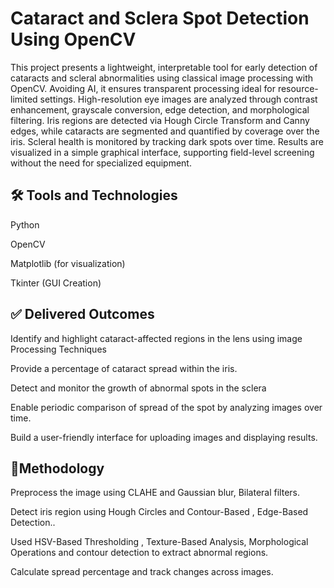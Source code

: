 
# Cataract and Sclera Spot Detection Using OpenCV

This project presents a lightweight, interpretable tool for early detection of cataracts and scleral abnormalities using classical image processing with OpenCV. Avoiding AI, it ensures transparent processing ideal for resource-limited settings. High-resolution eye images are analyzed through contrast enhancement, grayscale conversion, edge detection, and morphological filtering. Iris regions are detected via Hough Circle Transform and Canny edges, while cataracts are segmented and quantified by coverage over the iris. Scleral health is monitored by tracking dark spots over time. Results are visualized in a simple graphical interface, supporting field-level screening without the need for specialized equipment.


## 🛠️ Tools and Technologies

Python

OpenCV

Matplotlib (for visualization)

Tkinter (GUI Creation)
## ✅ Delivered Outcomes

Identify and highlight cataract-affected regions in the lens using image Processing Techniques

Provide a percentage of cataract spread within the iris.

Detect and monitor the growth of abnormal spots in the sclera

Enable periodic comparison of spread of the spot by analyzing images over time.

Build a user-friendly interface for uploading images and displaying results.
## 🔬Methodology

Preprocess the image using CLAHE and Gaussian blur, Bilateral filters.

Detect iris region using Hough Circles and Contour-Based , Edge-Based Detection..

Used HSV-Based Thresholding , Texture-Based Analysis, Morphological Operations and contour detection to extract abnormal regions.

Calculate spread percentage and track changes across images.
